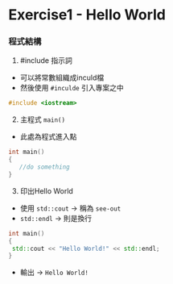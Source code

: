 # Exercise1 - Hello World

### 程式結構
1. #include 指示詞
- 可以將常數組織成inculd檔
- 然後使用 `#inculde` 引入專案之中

```Cpp
#include <iostream>
```

2. 主程式 `main()`
- 此處為程式進入點

```Cpp
int main()
{
   //do something
}
```

3. 印出Hello World
- 使用 `std::cout` -> 稱為 `see-out`
- `std::endl` -> 則是換行

```Cpp
int main()
{
 std::cout << "Hello World!" << std::endl;
}
```

- 輸出 -> `Hello World!`